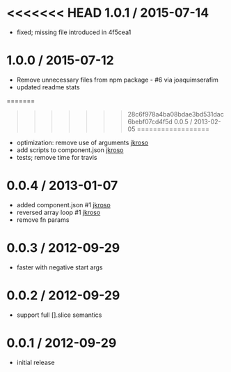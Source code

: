 
<<<<<<< HEAD
1.0.1 / 2015-07-14
==================

 * fixed; missing file introduced in 4f5cea1

1.0.0 / 2015-07-12
==================

 * Remove unnecessary files from npm package - #6 via joaquimserafim
 * updated readme stats

=======
>>>>>>> 28c6f978a4ba08bdae3bd531dac6bebf07cd4f5d
0.0.5 / 2013-02-05
==================

  * optimization: remove use of arguments [jkroso](https://github.com/jkroso)
  * add scripts to component.json [jkroso](https://github.com/jkroso)
  * tests; remove time for travis

0.0.4 / 2013-01-07
==================

  * added component.json #1 [jkroso](https://github.com/jkroso)
  * reversed array loop #1 [jkroso](https://github.com/jkroso)
  * remove fn params

0.0.3 / 2012-09-29
==================

  * faster with negative start args

0.0.2 / 2012-09-29
==================

  * support full [].slice semantics

0.0.1 / 2012-09-29
===================

  * initial release


